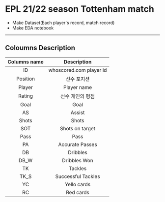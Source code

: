 # EPL 21/22 season Tottenham match 

- Make Dataset(Each player's record, match record)
- Make EDA notebook

------------------------------

## Coloumns Description

| Columns name | Description |
|:---:|:---:|
|ID|whoscored.com player id|
|Position|선수 포지션|
|Player|Player name|
|Rating|선수 개인의 평점|
|Goal|Goal|
|AS|Assist|
|Shots|Shots|
|SOT|Shots on target|
|Pass|Pass|
|PA|Accurate Passes|
|DB|Dribbles|
|DB_W|Dribbles Won|
|TK|Tackles|
|TK_S|Successful Tackles|
|YC|Yello cards|
|RC|Red cards|
